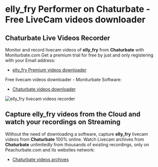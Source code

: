 # elly_fry Performer on Chaturbate - Free LiveCam videos downloader

## Chaturbate Live Videos Recorder

Monitor and record livecam videos of **elly_fry** from **Chaturbate** with Moniturbate.com
Get a premium trial for free by just and only registering with your Email address:
* [elly_fry Premium videos downloader](https://moniturbate.com/request-demo-licence-key.html)

Free livecam videos downloader - Moniturbate Software:
* [Chaturbate videos downloader](https://moniturbate.com/moniturbate-download-software.html)

![elly_fry livecam videos recorder](https://peachurnet.com/templates/moniturbate-software.png)


## Capture elly_fry videos from the Cloud and watch your recordings on Streaming

Without the need of downloading a software, capture **elly_fry** livecam videos from **Chaturbate** 100% online.
Watch Livecam archives from **Chaturbate** unlimitedly from thousands of existing recordings, only on Peachurbate.com and its websites network:
* [Chaturbate videos archives](https://peachurnet.com/)